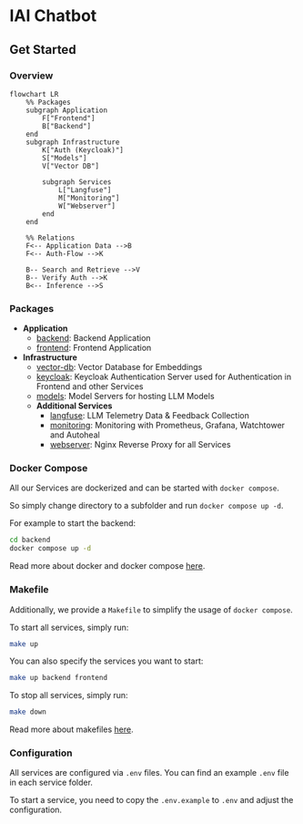 # IAI Chatbot

## Get Started

### Overview

```mermaid
flowchart LR
    %% Packages
    subgraph Application
        F["Frontend"]
        B["Backend"]
    end
    subgraph Infrastructure
        K["Auth (Keycloak)"]
        S["Models"]
        V["Vector DB"]

        subgraph Services
            L["Langfuse"]
            M["Monitoring"]
            W["Webserver"]
        end
    end

    %% Relations
    F<-- Application Data -->B
    F<-- Auth-Flow -->K

    B-- Search and Retrieve -->V
    B-- Verify Auth -->K
    B<-- Inference -->S
```

### Packages

- **Application**
  - [backend](./backend): Backend Application
  - [frontend](./frontend): Frontend Application
- **Infrastructure**
  - [vector-db](./vector-db): Vector Database for Embeddings
  - [keycloak](./keycloak): Keycloak Authentication Server used for Authentication in Frontend and other Services
  - [models](./models): Model Servers for hosting LLM Models
  - **Additional Services**
    - [langfuse](./langfuse): LLM Telemetry Data & Feedback Collection
    - [monitoring](./monitoring): Monitoring with Prometheus, Grafana, Watchtower and Autoheal
    - [webserver](./webserver): Nginx Reverse Proxy for all Services

### Docker Compose

All our Services are dockerized and can be started with `docker compose`.

So simply change directory to a subfolder and run `docker compose up -d`.

For example to start the backend:
```bash
cd backend
docker compose up -d
```

Read more about docker and docker compose [here](https://docs.docker.com/get-started/).

### Makefile

Additionally, we provide a `Makefile` to simplify the usage of `docker compose`.

To start all services, simply run:
```bash
make up
```

You can also specify the services you want to start:
```bash
make up backend frontend
```

To stop all services, simply run:
```bash
make down
```

Read more about makefiles [here](https://www.gnu.org/software/make/manual/make.html).

### Configuration

All services are configured via `.env` files. You can find an example `.env` file in each service folder.

To start a service, you need to copy the `.env.example` to `.env` and adjust the configuration.
